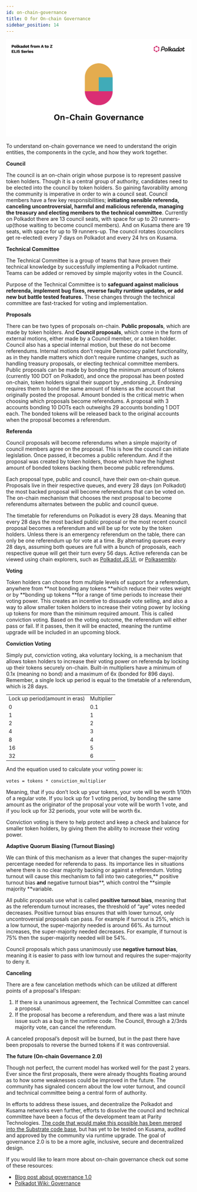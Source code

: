```yaml
---
id: on-chain-governance
title: O for On-chain Governance
sidebar_position: 14
---
```


![O for On-chain Governance](assets/O.png)

To understand on-chain governance we need to understand the origin entities, the components in the cycle, and how they work together.

**Council**

The council is an on-chain origin whose purpose is to represent passive token holders. Though it is a central group of authority, candidates need to be elected into the council by token holders. So gaining favorability among the community is imperative in order to win a council seat. Council members have a few key responsibilities; **initiating sensible referenda, canceling uncontroversial, harmful and malicious referenda, managing the treasury and electing members to the technical committee**. Currently on Polkadot there are 13 council seats, with space for up to 20 runners-up(those waiting to become council members). And on Kusama there are 19 seats, with space for up to 19 runners-up. The council rotates (councilors get re-elected) every 7 days on Polkadot and every 24 hrs on Kusama. 

**Technical Committee**

The Technical Committee is a group of teams that have proven their technical knowledge by successfully implementing a Polkadot runtime. Teams can be added or removed by simple majority votes in the Council. 

Purpose of the Technical Committee is to **safeguard against malicious referenda, implement bug fixes, reverse faulty runtime updates, or add new but battle tested features.** These changes through the technical committee are fast-tracked for voting and implementation.

**Proposals**

There can be two types of proposals on-chain. **Public proposals**, which are made by token holders. And **Council proposals**, which come in the form of external motions, either made by a Council member, or a token holder. Council also has a special internal motion, but these do not become referendums. Internal motions don’t require Democracy pallet functionality, as in they handle matters which don’t require runtime changes, such as handling treasury proposals, or electing technical committee members. Public proposals can be made by bonding the minimum amount of tokens (currently 100 DOT on Polkadot), and once the proposal has been posted on-chain, token holders signal their support by _endorsing _it. Endorsing requires them to bond the same amount of tokens as the account that originally posted the proposal. Amount bonded is the critical metric when choosing which proposals become referendums. A proposal with 3 accounts bonding 10 DOTs each outweighs 29 accounts bonding 1 DOT each. The bonded tokens will be released back to the original accounts when the proposal becomes a referendum.

**Referenda**

Council proposals will become referendums when a simple majority of council members agree on the proposal. This is how the council can initiate legislation. Once passed, it becomes a public referendum. And if the proposal was created by token holders, those which have the highest amount of bonded tokens backing them become public referendums. 

Each proposal type, public and council, have their own on-chain queue. Proposals live in their respective queues, and every 28 days (on Polkadot) the most backed proposal will become referendums that can be voted on. The on-chain mechanism that chooses the next proposal to become referendums alternates between the public and council queue.

The timetable for referendums on Polkadot is every 28 days. Meaning that every 28 days the most backed public proposal or the most recent council proposal becomes a referendum and will be up for vote by the token holders. Unless there is an emergency referendum on the table, there can only be one referendum up for vote at a time. By alternating queues every 28 days, assuming both queues are full with a bunch of proposals, each respective queue will get their turn every 56 days. Active referenda can be viewed using chain explorers, such as [Polkadot JS UI](http://polkadot.js.org), or [Polkasembly](https://polkadot.polkassembly.io/). 

**Voting**

Token holders can choose from multiple levels of support for a referendum, anywhere from **not bonding any tokens **which reduce their votes weight or by **bonding up tokens **for a range of time periods to increase their voting power. This creates an incentive to dissuade vote selling, and also a way to allow smaller token holders to increase their voting power by locking up tokens for more than the minimum required amount. This is called conviction voting. Based on the voting outcome, the referendum will either pass or fail. If it passes, then it will be enacted, meaning the runtime upgrade will be included in an upcoming block.

**Conviction Voting**

Simply put, conviction voting, aka voluntary locking, is a mechanism that allows token holders to increase their voting power on referenda by locking up their tokens securely on-chain. Built-in multipliers have a minimum of 0.1x (meaning no bond) and a maximum of 6x (bonded for 896 days). Remember, a single lock up period is equal to the timetable of a referendum, which is 28 days.


<table>
  <tr>
   <td>Lock up period(amount in eras)
   </td>
   <td>Multiplier
   </td>
  </tr>
  <tr>
   <td>0
   </td>
   <td>0.1
   </td>
  </tr>
  <tr>
   <td>1
   </td>
   <td>1
   </td>
  </tr>
  <tr>
   <td>2
   </td>
   <td>2
   </td>
  </tr>
  <tr>
   <td>4
   </td>
   <td>3
   </td>
  </tr>
  <tr>
   <td>8
   </td>
   <td>4
   </td>
  </tr>
  <tr>
   <td>16
   </td>
   <td>5
   </td>
  </tr>
  <tr>
   <td>32
   </td>
   <td>6
   </td>
  </tr>
</table>


And the equation used to calculate your voting power is:

`votes = tokens * conviction_multiplier`

Meaning, that if you don’t lock up your tokens, your vote will be worth 1/10th of a regular vote. If you lock up for 1 voting period, by bonding the same amount as the originator of the proposal your vote will be worth 1 vote, and if you lock up for 32 periods, your vote will be worth 6x. 

Conviction voting is there to help protect and keep a check and balance for smaller token holders, by giving them the ability to increase their voting power.

**Adaptive Quorum Biasing (Turnout Biasing)**

We can think of this mechanism as a lever that changes the super-majority percentage needed for referenda to pass. Its importance lies in situations where there is no clear majority backing or against a referendum. Voting turnout will cause this mechanism to fall into two categories,** positive turnout bias **and** negative turnout bias**, which control the **simple majority **variable.

All public proposals use what is called **positive turnout bias**, meaning that as the referendum turnout increases, the threshold of “aye” votes needed decreases. Positive turnout bias ensures that with lower turnout, only uncontroversial proposals can pass. For example if turnout is 25%, which is a low turnout, the super-majority needed is around 66%. As turnout increases, the super-majority needed decreases. For example, if turnout is 75% then the super-majority needed will be 54%.

Council proposals which pass unanimously use **negative turnout bias**, meaning it is easier to pass with low turnout and requires the super-majority to deny it. 

**Canceling**

There are a few cancelation methods which can be utilized at different points of a proposal's lifespan:



1. If there is a unanimous agreement, the Technical Committee can cancel a proposal.
2. If the proposal has become a referendum, and there was a last minute issue such as a bug in the runtime code. The Council, through a 2/3rds majority vote, can cancel the referendum.

A canceled proposal’s deposit will be burned, but in the past there have been proposals to reverse the burned tokens if it was controversial.

**The future (On-chain Governance 2.0)**

Though not perfect, the current model has worked well for the past 2 years. Ever since the first proposals, there were already thoughts floating around as to how some weaknesses could be improved in the future. The community has signaled concern about the low voter turnout, and council and technical committee being a central form of authority.

In efforts to address these issues, and decentralize the Polkadot and Kusama networks even further, efforts to dissolve the council and technical committee have been a focus of the development team at Parity Technologies. [The code that would make this possible has been merged into the Substrate code base](https://github.com/paritytech/substrate/pull/10195), but has yet to be tested on Kusama, audited and approved by the community via runtime upgrade. The goal of governance 2.0 is to be a more agile, inclusive, secure and decentralized design.

If you would like to learn more about on-chain governance check out some of these resources:



* [Blog post about governance 1.0](https://polkadot.network/blog/polkadot-governance/)
* [Polkadot Wiki: Governance](https://wiki.polkadot.network/docs/learn-governance)